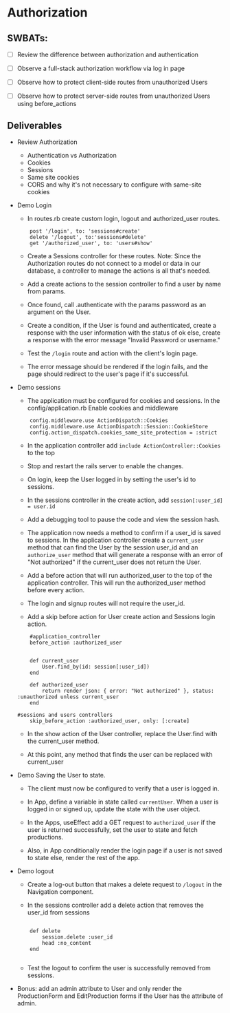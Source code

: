 # Authorization
## SWBATs:
- [ ] Review the difference between authorization and authentication
- [ ] Observe a full-stack authorization workflow via log in page
- [ ] Observe how to protect client-side routes from unauthorized Users
- [ ] Observe how to protect server-side routes from unauthorized Users using before_actions


## Deliverables
- Review Authorization 
    - Authentication vs Authorization
    - Cookies
    - Sessions
    - Same site cookies 
    - CORS and why it's not necessary to configure with same-site cookies

- Demo Login 
    - In routes.rb create custom login, logout and authorized_user routes.
    ```
        post '/login', to: 'sessions#create'
        delete '/logout', to:'sessions#delete' 
        get '/authorized_user', to: 'users#show'
    ```

    - Create a Sessions controller for these routes. Note: Since the Authorization routes do not connect to a model or data in our database, a controller to manage the actions is all that's needed. 

    - Add a create actions to the session controller to find a user by name from params.
    
    - Once found, call .authenticate with the params password as an argument on the User. 
    
    - Create a condition, if the User is found and authenticated, create a response with the user information with the status of ok else, create a response with the error message "Invalid Password or username."

    - Test the `/login` route and action with the client's login page. 

    - The error message should be rendered if the login fails, and the page should redirect to the user's page if it's successful.

- Demo sessions
    - The application must be configured for cookies and sessions. In the config/application.rb  Enable cookies and middleware
    ```
        config.middleware.use ActionDispatch::Cookies
        config.middleware.use ActionDispatch::Session::CookieStore
        config.action_dispatch.cookies_same_site_protection = :strict
    ```
    - In the application controller add 	   `include ActionController::Cookies` to the top
    
    - Stop and restart the rails server to enable the changes.

    - On login, keep the User logged in by setting the user's id to sessions. 
    
    - In the sessions controller in the create action, add `session[:user_id] = user.id`
    
    - Add a debugging tool to pause the code and view the session hash.

    - The application now needs a method to confirm if a user_id is saved to sessions. In the application controller create a `current_user` method that can find the User by the session user_id and an `authorize_user` method that will generate a response with an error of "Not authorized" if the current_user does not return the User.
   
    - Add a before action that will run authorized_user to the top of the application controller. This will run the authorized_user method before every action.
   
    - The login and signup routes will not require the user_id.
   
    - Add a skip before action for User create action and Sessions login action.

    ```
        #application_controller
        before_action :authorized_user


        def current_user
            User.find_by(id: session[:user_id])
        end

        def authorized_user  
            return render json: { error: "Not authorized" }, status: :unauthorized unless current_user
        end
  
    #sessions and users controllers
        skip_before_action :authorized_user, only: [:create]

    ```

    - In the show action of the User controller, replace the User.find with the current_user method.
   
    - At this point, any method that finds the user can be replaced with current_user



- Demo Saving the User to state. 
    - The client must now be configured to verify that a user is logged in.
   
    - In App, define a variable in state called `currentUser`. When a user is logged in or signed up, update the state with the user object.

    - In the Apps, useEffect add a GET request to `authorized_user` if the user is returned successfully, set the user to state and fetch productions.

    - Also, in App conditionally render the login page if a user is not saved to state else, render the rest of the app.



- Demo logout
    - Create a log-out button that makes a delete request to `/logout` in the Navigation component.
    
    - In the sessions controller add a delete action that removes the user_id from sessions

    ```

        def delete
            session.delete :user_id
            head :no_content
        end


    ```

    - Test the logout to confirm the user is successfully removed from sessions.


- Bonus: add an admin attribute to User and only render the ProductionForm and EditProduction forms if the User has the attribute of admin.